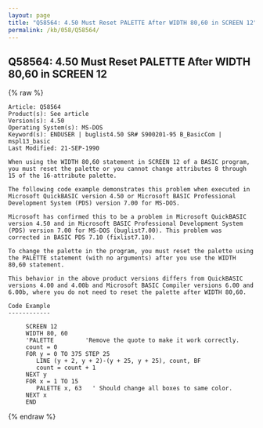 ```yaml
---
layout: page
title: "Q58564: 4.50 Must Reset PALETTE After WIDTH 80,60 in SCREEN 12"
permalink: /kb/058/Q58564/
---
```


## Q58564: 4.50 Must Reset PALETTE After WIDTH 80,60 in SCREEN 12

{% raw %}

	Article: Q58564
	Product(s): See article
	Version(s): 4.50
	Operating System(s): MS-DOS
	Keyword(s): ENDUSER | buglist4.50 SR# S900201-95 B_BasicCom | mspl13_basic
	Last Modified: 21-SEP-1990
	
	When using the WIDTH 80,60 statement in SCREEN 12 of a BASIC program,
	you must reset the palette or you cannot change attributes 8 through
	15 of the 16-attribute palette.
	
	The following code example demonstrates this problem when executed in
	Microsoft QuickBASIC version 4.50 or Microsoft BASIC Professional
	Development System (PDS) version 7.00 for MS-DOS.
	
	Microsoft has confirmed this to be a problem in Microsoft QuickBASIC
	version 4.50 and in Microsoft BASIC Professional Development System
	(PDS) version 7.00 for MS-DOS (buglist7.00). This problem was
	corrected in BASIC PDS 7.10 (fixlist7.10).
	
	To change the palette in the program, you must reset the palette using
	the PALETTE statement (with no arguments) after you use the WIDTH
	80,60 statement.
	
	This behavior in the above product versions differs from QuickBASIC
	versions 4.00 and 4.00b and Microsoft BASIC Compiler versions 6.00 and
	6.00b, where you do not need to reset the palette after WIDTH 80,60.
	
	Code Example
	------------
	
	     SCREEN 12
	     WIDTH 80, 60
	     'PALETTE         'Remove the quote to make it work correctly.
	     count = 0
	     FOR y = 0 TO 375 STEP 25
	        LINE (y + 2, y + 2)-(y + 25, y + 25), count, BF
	        count = count + 1
	     NEXT y
	     FOR x = 1 TO 15
	        PALETTE x, 63   ' Should change all boxes to same color.
	     NEXT x
	     END

{% endraw %}
